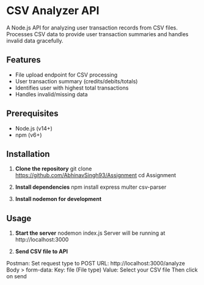 # CSV Analyzer API

A Node.js API for analyzing user transaction records from CSV files. Processes CSV data to provide user transaction summaries and handles invalid data gracefully.

## Features
- File upload endpoint for CSV processing
- User transaction summary (credits/debits/totals)
- Identifies user with highest total transactions
- Handles invalid/missing data

## Prerequisites
- Node.js (v14+)
- npm (v6+)

## Installation

1. **Clone the repository**
git clone https://github.com/AbhinavSingh93/Assignment
cd Assignment

2. **Install dependencies**
npm install express multer csv-parser

3. **Install nodemon for development**

## Usage
1. **Start the server**
nodemon index.js
Server will be running at http://localhost:3000

2. **Send CSV file to API**

Postman:
Set request type to POST
URL: http://localhost:3000/analyze
Body > form-data:
Key: file (File type)
Value: Select your CSV file
Then click on send
